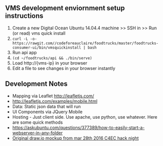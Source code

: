 ## VMS development enviornment setup instructions

1. Create a new Digital Ocean Ubuntu 14.04.4 machine >> SSH in >> Run (or read) vms quick install
 1. `curl -L -o- https://rawgit.com//codeforeauclaire/foodtrucks/master/foodtrucks-consumer-ui/bin/vmsquickinstall | bash`
 1. Run api app
  1. `(cd ~/foodtrucks/api && ./bin/serve)`
  1. Load http://{vms-ip} in your browser
  1. Edit a file to see changes in your browser instantly

## Development Notes

* Mapping via Leaflet http://leafletjs.com/
 * http://leafletjs.com/examples/mobile.html
 * Data: Static json data that will run
* UI Components via JQuery Mobile
* Hosting - Just client side. Use apache, use python, use whatever. Here are some quick methods
 * https://askubuntu.com/questions/377389/how-to-easily-start-a-webserver-in-any-folder
* [Original draw.io mockup from mar 28th 2016 C4EC hack night](https://drive.google.com/file/d/0B1hUzWEXfF7oWHVPRGZhLVE3UDA/view)
